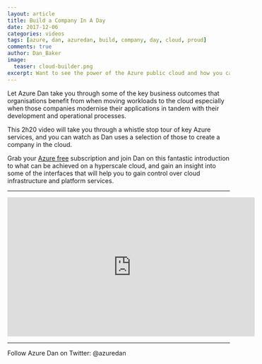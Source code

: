 ```yaml
---
layout: article
title: Build a Company In A Day
date: 2017-12-06
categories: videos
tags: [azure, dan, azuredan, build, company, day, cloud, proud]
comments: true
author: Dan_Baker
image:
  teaser: cloud-builder.png
excerpt: Want to see the power of the Azure public cloud and how you can build a company in a day?  Watch this video from Dan Baker!
---
```


Let Azure Dan take you through some of the key business outcomes that organisations benefit from when moving workloads to the cloud especially when those companies modernise their applications in tandem with their development and operational processes.

This 2h20 video will take you through a whistle stop tour of key Azure services, and you can watch as Dan uses a selection of those to create a company in the cloud.

Grab your [Azure free](https://azure.microsoft.com/en-gb/free/) subscription and join Dan on this fantastic introduction to what can be achieved on a hyperscale cloud, and gain an insight into some of the interfaces that will help you to gain control over cloud infrastructure and platform services. 

----------

<iframe width="560" height="315" src="https://www.youtube.com/embed/D9182vBuj2M" frameborder="0" gesture="media" allow="encrypted-media" allowfullscreen></iframe>

----------

Follow Azure Dan on Twitter: @azuredan
